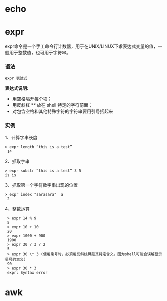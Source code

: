 # echo

# expr

​	expr命令是一个手工命令行计数器，用于在UNIX/LINUX下求表达式变量的值，一般用于整数值，也可用于字符串。

### 语法

```
expr 表达式
```

**表达式说明:**

- 用空格隔开每个项；
- 用反斜杠 **\** 放在 shell 特定的字符前面；
- 对包含空格和其他特殊字符的字符串要用引号括起来

### 实例

1、计算字串长度

```shell
> expr length “this is a test”
 14
```

2、抓取字串

```shell
> expr substr “this is a test” 3 5
is is
```

3、抓取第一个字符数字串出现的位置

```shell
> expr index "sarasara"  a
 2
```

4、整数运算

```shell
 > expr 14 % 9
 5
 > expr 10 + 10
 20
 > expr 1000 + 900
 1900
 > expr 30 / 3 / 2
 5
 > expr 30 \* 3 (使用乘号时，必须用反斜线屏蔽其特定含义。因为shell可能会误解显示星号的意义)
 90
 > expr 30 * 3
 expr: Syntax error
```

# awk

```

```

